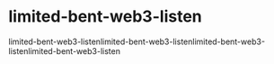 # limited-bent-web3-listen
limited-bent-web3-listenlimited-bent-web3-listenlimited-bent-web3-listenlimited-bent-web3-listen
